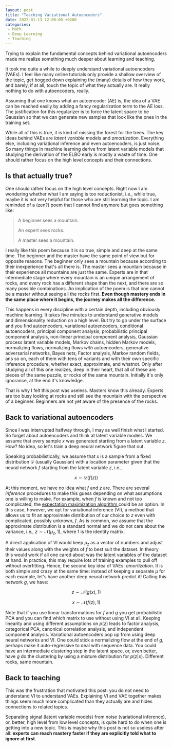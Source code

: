 ```yaml
---
layout: post
title: "Teaching Variational Autoencoders"
date: 2022-01-13 12:00:00 +0200
categories:
 - Math
 - Deep Learning
 - Teaching
---
```


Trying to explain the fundamental concepts behind variational autoencoders made
me realize something much deeper about learning and teaching.

<!-- more -->

It took me quite a while to deeply understand variational autoencoders (VAEs). I
feel like many online tutorials only provide a shallow overview of the topic,
get bogged down explaining the (many) details of how they work, and barely, if
at all, touch the topic of what they actually are. It really nothing to do with
autoencoders, really.

Assuming that one knows what an autoencoder (AE) is, the idea of a VAE can be
reached easily by adding a fancy regularization term to the AE loss. The
justification for this regularizer is to force the latent space to be Gaussian
so that we can generate new samples that look like the ones in the training set.

While all of this is true, it is kind of missing the forest for the trees. The
key ideas behind VAEs are *latent variable models* and *amortization*.
Everything else, including variational inference and even autoencoders, is just
noise. So many things in machine learning derive from latent variable models
that studying the derivation of the ELBO early is mostly a waste of time. One
should rather focus on the high level concepts and their connections.

## Is that actually true?

One should rather focus on the high level concepts. Right now I am wondering
whether what I am saying is too reductionist, i.e., while true, maybe it is not
very helpful for those who are still learning the topic. I am reminded of a
(zen?) poem that I cannot find anymore but goes something like:

> A beginner sees a mountain.
>
> An expert sees rocks.
>
> A master sees a mountain.

I really like this poem because it is so true, simple and deep at the same time.
The beginner and the master have the same point of view but for opposite
reasons. The beginner only sees a mountain because according to their
inexperience that's all there is. The master sees a mountain because in their
experience all mountains are just the same. Experts are in that intermediate
stage where every mountain is an unique arrangement of rocks, and every rock has
a different shape than the next, and there are so many possible combinations. An
implication of the poem is that one cannot be a master without seeing all the
rocks first. **Even though mastery ends in the same place where it begins, the
journey makes all the difference.**

This happens in every discipline with a certain depth, including obviously
machine learning. It takes five minutes to understand generative models and
dimensionality reduction on a high level. But try to go under the surface and
you find autoencoders, variational autoencoders, conditional autoencoders,
principal component analysis, probabilistic principal component analysis,
non-linear principal component analysis, Gaussian process latent variable
models, Markov chains, hidden Markov models, normalizing flows, normalizing
flows *with* autoencoders, generative adversarial networks, Bayes nets, Factor
analysis, Markov random fields, ans so on, each of them with tens of variants
and with their own specific inference procedure, whether exact, approximate, and
whatnot. Only after studying all of this one realizes, deep in their heart, that
all of these are pieces of the same puzzle, or rocks of the same mountain.
Initially it's only ignorance, at the end it's knowledge.

That is why I felt this post was useless. Masters know this already. Experts are
too busy looking at rocks and still see the mountain with the perspective of a
beginner. Beginners are not yet aware of the presence of the rocks.

## Back to variational autoencoders

Since I was interrupted halfway through, I may as well finish what I started. So
forget about autoencoders and think at latent variable models. We assume that
every sample $x$ was generated starting from a latent variable $z$. How? No
idea, so let's train a deep neural network figure that out.

Speaking probabilistically, we assume that $x$ is a sample from a fixed
distribution $\mathcal{D}$ (usually Gaussian) with a location parameter given
that the neural network $f$ starting from the latent variable $z$, i.e.,

$$
x\sim\mathcal{D}(f(z))
$$

At this moment, we have no idea what $f$ and $z$ are. There are several
*inference* procedures to make this guess depending on what assumptions one is
willing to make. For example, when $f$ is known and not too complicated, the <a
href="{% post_url 2021-03-15-painless-em %}"> expectation maximization algorithm
</a> could be an option. In this case, however, we opt for variational inference
(VI), a method that allows us to fit an approximate distribution of our choice
to $z$ even with complicated, possibly unknown, $f$. As is common, we assume
that the approximate distribution is a standard normal and we do not care about
the variance, i.e., $z\sim\mathcal{N}(\mu_z, 1)$, where 1 is the identity
matrix.

A direct application of VI would keep $\mu_z$ as a vector of numbers
and adjust their values along with the weights of $f$ to best suit the dataset.
In theory this would work if all one cared about was the latent variables of the
dataset at hand. In practice, this may require lots of training examples to pull
off without overfitting. Hence, the second key idea of VAEs: *amortization*. It
is both simple and crazy at the same time: instead of keeping a separate $\mu$
for each example, let's have another deep neural network predict it! Calling
this network $g$, we have:

$$z\sim\mathcal{N}(g(x), 1)$$

$$x\sim\mathcal{N}(f(z), 1)$$

Note that if you use linear transformations for $f$ and $g$ you get
probabilistic PCA and you can find which matrix to use without using VI at all.
Keeping linearity and using different assumptions on $p(z)$ leads to factor
analysis, categorical PCA, canonical correlation analysis, and independent
component analysis. Variational autoencoders pop up from using deep neural
networks and VI. One could stick a normalizing flow at the end of $g$, perhaps
make it auto-regressive to deal with sequence data. You could have an
intermediate clustering step in the latent space, or, even better, have $g$ do
the clustering by using a mixture distribution for $p(z|x)$. Different rocks,
same mountain.

## Back to teaching

This was the frustration that motivated this post: you do not need to
understand VI to understand VAEs. Explaining VI and VAE together makes things
seem much more complicated than they actually are and hides connections to
related topics.

Separating signal (latent variable models) from noise (variational inference),
or, better, high level from low level concepts, is quite hard to do when one is
getting into a new topic. This is maybe why this post is not so useless after
all: **experts can reach mastery faster if they are explicitly told what to
ignore at first**.

